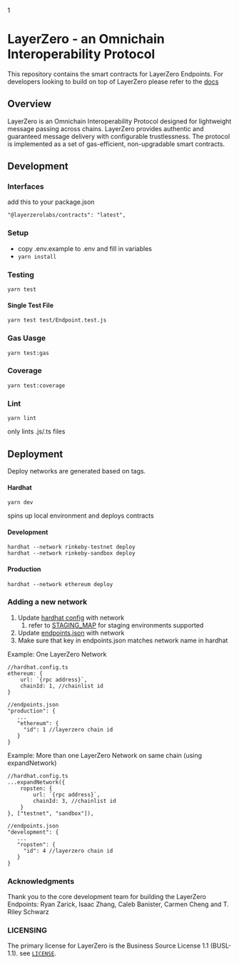 1
# LayerZero - an Omnichain Interoperability Protocol

This repository contains the smart contracts for LayerZero Endpoints. For developers looking to build on top of LayerZero please refer to the [docs](https://layerzero.gitbook.io/docs/) 

## Overview
LayerZero is an Omnichain Interoperability Protocol designed for lightweight message passing across chains. LayerZero provides authentic and guaranteed message delivery with configurable trustlessness. The protocol is implemented as a set of gas-efficient, non-upgradable smart contracts.

## Development
### Interfaces
add this to your package.json

`
    "@layerzerolabs/contracts": "latest",
`
### Setup
- copy .env.example to .env and fill in variables
- `yarn install`
### Testing
`yarn test`
#### Single Test File
`yarn test test/Endpoint.test.js`
### Gas Uasge
`yarn test:gas`
### Coverage
`yarn test:coverage`
### Lint
`yarn lint`

only lints .js/.ts files

## Deployment

Deploy networks are generated based on tags.

#### Hardhat
`yarn dev`

spins up local environment and deploys contracts 

#### Development
```
hardhat --network rinkeby-testnet deploy
hardhat --network rinkeby-sandbox deploy
```

#### Production
```
hardhat --network ethereum deploy
```

### Adding a new network
1. Update [hardhat config](hardhat.config.ts) with network
   1. refer to [STAGING_MAP](utils/deploy.js) for staging environments supported 
2. Update [endpoints.json](constants/endpoints.json) with network
3. Make sure that key in endpoints.json matches network name in hardhat

Example: One LayerZero Network
```
//hardhat.config.ts
ethereum: {
    url: `{rpc address}`,
    chainId: 1, //chainlist id
}

//endpoints.json
"production": {
   ...
   "ethereum": {
     "id": 1 //layerzero chain id
   }
}
```

Example: More than one LayerZero Network on same chain (using expandNetwork)
```
//hardhat.config.ts
...expandNetwork({
    ropsten: {
        url: `{rpc address}`,
        chainId: 3, //chainlist id
    }
}, ["testnet", "sandbox"]),

//endpoints.json
"development": {
   ...
   "ropsten": {
     "id": 4 //layerzero chain id
   }
}
```
### Acknowledgments

Thank you to the core development team for building the LayerZero Endpoints: Ryan Zarick, Isaac Zhang, Caleb Banister, Carmen Cheng and T. Riley Schwarz 


### LICENSING
The primary license for LayerZero is the Business Source License 1.1 (BUSL-1.1). see [`LICENSE`](./LICENSE).
